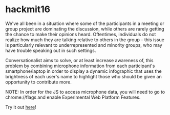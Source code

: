 # hackmit16

We've all been in a situation where some of the participants in a meeting or group project are dominating the discussion, while others are rarely getting the chance to make their opinions heard. Oftentimes, individuals do not realize how much they are talking relative to others in the group - this issue is particularly relevant to underrepresented and minority groups, who may have trouble speaking out in such settings.

Conversationalist aims to solve, or at least increase awareness of, this problem by combining microphone information from each participant's smartphone/laptop in order to display a dynamic infographic that uses the brightness of each user's name to highlight those who should be given an opportunity to contribute more.

NOTE: In order for the JS to access microphone data, you will need to go to chrome://flags and enable Experimental Web Platform Features.

Try it out [here](https://hackmit16.herokuapp.com/)!
